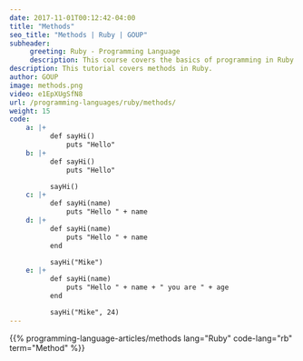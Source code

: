 ```yaml
---
date: 2017-11-01T00:12:42-04:00
title: "Methods"
seo_title: "Methods | Ruby | GOUP"
subheader:
     greeting: Ruby - Programming Language
     description: This course covers the basics of programming in Ruby. Work your way through the videos/articles and I'll teach you everything you need to know to start your programming journey!
description: This tutorial covers methods in Ruby.
author: GOUP
image: methods.png
video: e1EpXUgSfN8
url: /programming-languages/ruby/methods/
weight: 15
code:
    a: |+
          def sayHi()
              puts "Hello"
    b: |+
          def sayHi()
              puts "Hello"

          sayHi()
    c: |+
          def sayHi(name)
              puts "Hello " + name
    d: |+
          def sayHi(name)
              puts "Hello " + name
          end

          sayHi("Mike")
    e: |+
          def sayHi(name)
              puts "Hello " + name + " you are " + age
          end

          sayHi("Mike", 24)
---
```


{{% programming-language-articles/methods lang="Ruby" code-lang="rb" term="Method" %}}
